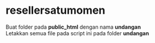 # resellersatumomen
Buat folder pada <b>public_html</b> dengan nama <b>undangan</b></br>
Letakkan semua file pada script ini pada folder <b>undangan</b>
